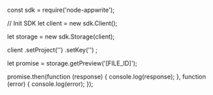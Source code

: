 const sdk = require('node-appwrite');

// Init SDK
let client = new sdk.Client();

let storage = new sdk.Storage(client);

client
    .setProject('')
    .setKey('')
;

let promise = storage.getPreview('[FILE_ID]');

promise.then(function (response) {
    console.log(response);
}, function (error) {
    console.log(error);
});